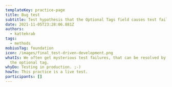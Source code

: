 ```yaml
---
templateKey: practice-page
title: Bug test
subtitle: Test hypothesis that the Optional Tags field causes test failures
date: 2021-11-05T23:28:06.881Z
authors:
  - kattekrab
tags:
  - methods
mobiusTag: foundation
icon: /images/final_test-driven-development.png
whatIs: We often get mysterious test failures, that can be resolved by removing
  the optional tag.
whyDo: Testing in production. ;-)
howTo: This practice is a live test.
participants: []
---
```

